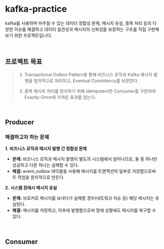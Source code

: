 # kafka-practice


kafka를 사용하며 마주칠 수 있는 데이터 정합성 문제, 메시지 유실, 중복 처리 등의 다양한 이슈를 해결하고 데이터 일관성과 메시지의 신뢰성을 보장하는 구조를 직접 구현해보기 위한 프로젝트입니다.

<br/>

## 프로젝트 목표

> 1. Transactional Outbox Pattern을 통해 비즈니스 로직과 Kafka 메시지 발행을 원자적으로 처리하고, Eventual Consistency를 보장한다.
>
> 2. 중복 메시지 처리를 방지하기 위해 Idempotent한 Consumer를 구현하여 Exactly-Once에 가까운 효과를 얻는다.

<br/>

## Producer

### 해결하고자 하는 문제
**1.** **비즈니스 로직과 메시지 발행 간 정합성 문제**
- **문제:** 
비즈니스 로직과 메시지 발행이 별도의 시스템에서 일어나므로, 둘 중 하나만 성공하고 다른 하나는 실패할 수 있다.
- **해결:** 
event_outbox 테이블을 사용해 메시지를 트랜잭션의 일부로 저장함으로써 두 작업을 원자적으로 만든다.

**2.** **시스템 장애시 메시지 유실**
- **문제:** 
브로커로 메시지를 보내다가 실패할 경우(네트워크 이슈 등) 해당 메시지는 유실된다.
- **해결:** 
메시지를 저장하고, 이후에 발행함으로써 장애 상황에도 메시지를 복구할 수 있다.

<br/>


## Consumer
